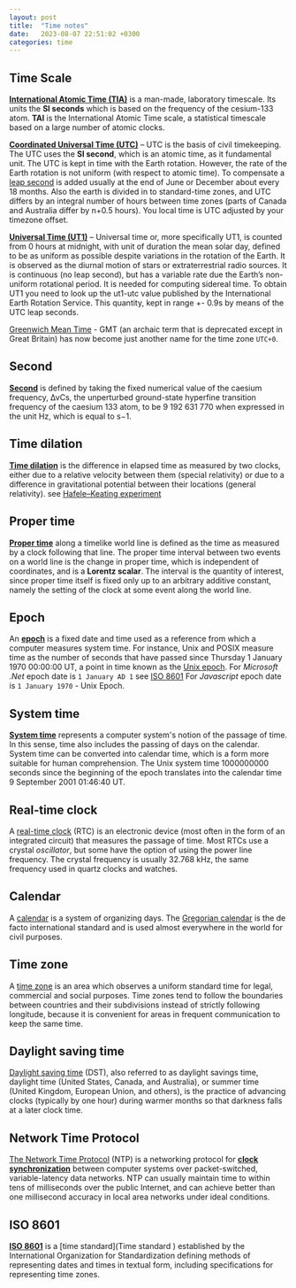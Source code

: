```yaml
---
layout: post
title:  "Time notes"
date:   2023-08-07 22:51:02 +0300
categories: time
---
```


## Time Scale 

[**International Atomic Time (TIA)**](https://en.wikipedia.org/wiki/International_Atomic_Time) is a man-made, laboratory timescale. Its units the **SI seconds** which is based on the frequency of the cesium-133 atom. **TAI** is the International Atomic Time scale, a statistical timescale based on a large number of atomic clocks.

[**Coordinated Universal Time (UTC)**](https://en.wikipedia.org/wiki/Coordinated_Universal_Time) – UTC is the basis of civil timekeeping. The UTC uses the **SI second**, which is an atomic time, as it fundamental unit. The UTC is kept in time with the Earth rotation. However, the rate of the Earth rotation is not uniform (with respect to atomic time). To compensate a [leap second](https://www.nist.gov/pml/time-and-frequency-division/time-realization/leap-seconds) is added usually at the end of June or December about every 18 months.
Also the earth is divided in to standard-time zones, and UTC differs by an integral number of hours between time zones (parts of Canada and Australia differ by n+0.5 hours). You local time is UTC adjusted by your timezone offset.

[**Universal Time (UT1)**](https://en.wikipedia.org/wiki/Universal_Time) – Universal time or, more specifically UT1, is counted from 0 hours at midnight, with unit of duration the mean solar day, defined to be as uniform as possible despite variations in the rotation of the Earth. It is observed as the diurnal motion of stars or
extraterrestrial radio sources. It is continuous (no leap second), but has a variable rate due the Earth’s non-uniform rotational period. It is needed for computing sidereal time. To obtain UT1 you need to look up the ut1-utc value published by the International Earth Rotation Service. This quantity, kept in range +- 0.9s by means of the UTC leap seconds. 

[Greenwich Mean Time](https://en.wikipedia.org/wiki/Greenwich_Mean_Time) - GMT (an archaic term that is deprecated except in Great Britain) has now become just another name for the time zone `UTC+0`.

## Second 

[**Second**](https://en.wikipedia.org/wiki/Second) is defined by taking the fixed numerical value of the caesium frequency, ΔνCs, the unperturbed ground-state hyperfine transition frequency of the caesium 133 atom, to be 9 192 631 770 when expressed in the unit Hz, which is equal to s−1.

## Time dilation

[**Time dilation**](https://en.wikipedia.org/wiki/Time_dilation) is the difference in elapsed time as measured by two clocks, either due to a relative velocity between them (special relativity) or due to a difference in gravitational potential between their locations (general relativity). 
see [Hafele–Keating experiment](https://en.wikipedia.org/wiki/Hafele%E2%80%93Keating_experiment)

## Proper time

[**Proper time**](https://en.wikipedia.org/wiki/Proper_time) along a timelike world line is defined as the time as measured by a clock following that line. The proper time interval between two events on a world line is the change in proper time, which is independent of coordinates, and is a **Lorentz scalar**. The interval is the quantity of interest, since proper time itself is fixed only up to an arbitrary additive constant, namely the setting of the clock at some event along the world line.

## Epoch
An [**epoch**](https://en.wikipedia.org/wiki/Epoch_(computing)) is a fixed date and time used as a reference from which a computer measures system time. For instance, Unix and POSIX measure time as the number of seconds that have passed since Thursday 1 January 1970 00:00:00 UT, a point in time known as the [Unix epoch](https://en.wikipedia.org/wiki/Unix_time).
For *Microsoft .Net* epoch date is `1 January AD 1` see [ISO 8601](https://en.wikipedia.org/wiki/ISO_8601)
For *Javascript* epoch date is `1 January 1970` - Unix Epoch.


## System time
[**System time**](https://en.wikipedia.org/wiki/System_time) represents a computer system's notion of the passage of time. In this sense, time also includes the passing of days on the calendar.
System time can be converted into calendar time, which is a form more suitable for human comprehension. 
The Unix system time 1000000000 seconds since the beginning of the epoch translates into the calendar time 9 September 2001 01:46:40 UT. 

## Real-time clock
A [real-time clock](https://en.wikipedia.org/wiki/Real-time_clock) (RTC) is an electronic device (most often in the form of an integrated circuit) that measures the passage of time. Most RTCs use a crystal *oscillator*, but some have the option of using the power line frequency. The crystal frequency is usually 32.768 kHz, the same frequency used in quartz clocks and watches.

## Calendar

A [calendar](https://en.wikipedia.org/wiki/Calendar) is a system of organizing days. 
The [Gregorian calendar](https://en.wikipedia.org/wiki/Gregorian_calendar) is the de facto international standard and is used almost everywhere in the world for civil purposes.

## Time zone

A [time zone](https://en.wikipedia.org/wiki/Time_zone) is an area which observes a uniform standard time for legal, commercial and social purposes. Time zones tend to follow the boundaries between countries and their subdivisions instead of strictly following longitude, because it is convenient for areas in frequent communication to keep the same time.

## Daylight saving time
[Daylight saving time](https://en.wikipedia.org/wiki/Daylight_saving_time) (DST), also referred to as daylight savings time, daylight time (United States, Canada, and Australia), or summer time (United Kingdom, European Union, and others), is the practice of advancing clocks (typically by one hour) during warmer months so that darkness falls at a later clock time.

## Network Time Protocol
[The Network Time Protocol](https://en.wikipedia.org/wiki/Network_Time_Protocol) (NTP) is a networking protocol for [**clock synchronization**](https://en.wikipedia.org/wiki/Clock_synchronization) between computer systems over packet-switched, variable-latency data networks. 
NTP can usually maintain time to within tens of milliseconds over the public Internet, and can achieve better than one millisecond accuracy in local area networks under ideal conditions.

## ISO 8601
[**ISO 8601**](https://en.wikipedia.org/wiki/ISO_8601) is a [time standard](Time standard
) established by the International Organization for Standardization defining methods of representing dates and times in textual form, including specifications for representing time zones. 